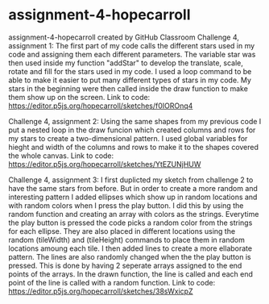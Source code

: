# assignment-4-hopecarroll
assignment-4-hopecarroll created by GitHub Classroom
Challenge 4, assignment 1: The first part of my code calls the different stars used in my code and assigning them each different parameters. The variable 
star was then used inside my function "addStar" to develop the translate, scale, rotate and fill for the stars used in my code. I used a loop command to 
be able to make it easier to put many different types of stars in my code. My stars in the beginning were then called inside the draw function to make them show up on the screen. 
Link to code: https://editor.p5js.org/hopecarroll/sketches/f0IOROnq4

Challenge 4, assignment 2: Using the same shapes from my previous code I put a nested loop in the draw funcion which created columns and rows for my stars to create a two-dimensional pattern. I used global variables for hieght and width of the columns and rows to make it to the shapes covered the whole canvas. 
Link to code: https://editor.p5js.org/hopecarroll/sketches/YtEZUNjHUW

Challenge 4, assignment 3: I first duplicted my sketch from challenge 2 to have the same stars from before. But in order to create a more random and interesting pattern I added ellipses which show up in random locations and with random colors when I press the play button. I did this by using the random function and creating an array with colors as the strings. Everytime the play button is pressed the code picks a random color from the strings for each ellipse. They are also placed in different locations using the random (tileWidth) and (tileHeight) commands to place them in random locations amoung each tile. I then added lines to create a more ellaborate pattern. The lines are also randomly changed when the the play button is pressed. This is done by having 2 seperate arrays assigned to the end points of the arrays. In the drawn function, the line is called and each end point of the line is called with a random function. 
Link to code: https://editor.p5js.org/hopecarroll/sketches/38sWxicpZ
